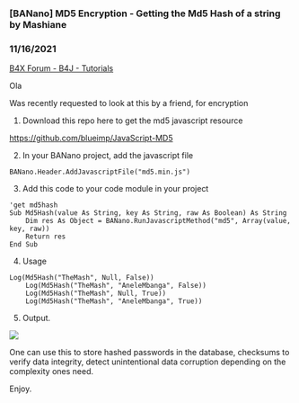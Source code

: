 ### [BANano] MD5 Encryption - Getting the Md5 Hash of a string by Mashiane
### 11/16/2021
[B4X Forum - B4J - Tutorials](https://www.b4x.com/android/forum/threads/112108/)

Ola  
  
Was recently requested to look at this by a friend, for encryption  
  
1. Download this repo here to get the md5 javascript resource  
  
<https://github.com/blueimp/JavaScript-MD5>  
  
2. In your BANano project, add the javascript file  

```B4X
BANano.Header.AddJavascriptFile("md5.min.js")
```

  
  
3. Add this code to your code module in your project  
  

```B4X
'get md5hash  
Sub Md5Hash(value As String, key As String, raw As Boolean) As String  
    Dim res As Object = BANano.RunJavascriptMethod("md5", Array(value, key, raw))  
    Return res  
End Sub
```

  
  
4. Usage  
  

```B4X
Log(Md5Hash("TheMash", Null, False))  
    Log(Md5Hash("TheMash", "AneleMbanga", False))  
    Log(Md5Hash("TheMash", Null, True))  
    Log(Md5Hash("TheMash", "AneleMbanga", True))
```

  
  
5. Output.  
  
![](https://www.b4x.com/android/forum/attachments/86252)  
  
One can use this to store hashed passwords in the database, checksums to verify data integrity, detect unintentional data corruption depending on the complexity ones need.  
  
Enjoy.